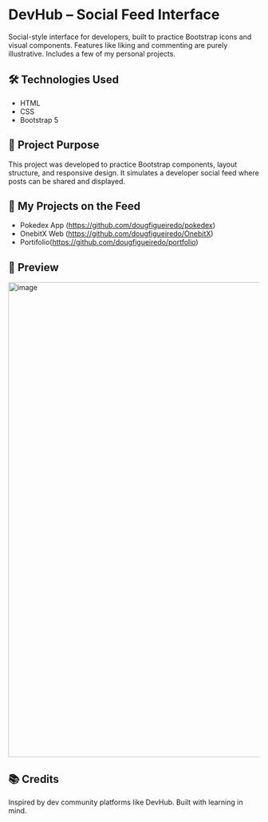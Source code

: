 # DevHub – Social Feed Interface

Social-style interface for developers, built to practice Bootstrap icons and visual components. Features like liking and commenting are purely illustrative. Includes a few of my personal projects.

## 🛠 Technologies Used
- HTML
- CSS
- Bootstrap 5

## 🎯 Project Purpose
This project was developed to practice Bootstrap components, layout structure, and responsive design. It simulates a developer social feed where posts can be shared and displayed.

## 📂 My Projects on the Feed
- Pokedex App (https://github.com/dougfigueiredo/pokedex)
- OnebitX Web (https://github.com/dougfigueiredo/OnebitX)
- Portifolio(https://github.com/dougfigueiredo/portfolio)

## 📸 Preview
<img width="1464" height="953" alt="image" src="https://github.com/user-attachments/assets/c769c1f9-0c64-479f-9cde-dff924c71657" />


## 📚 Credits
Inspired by dev community platforms like DevHub. Built with learning in mind.

